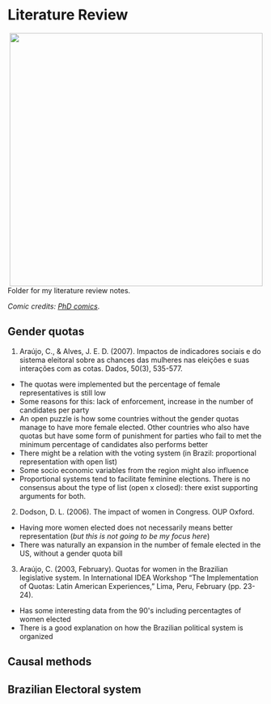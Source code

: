 # Literature Review

<img src="http://www.phdcomics.com/comics/archive/phd012903s.gif" width="500" align = "right">

Folder for my literature review notes.

_Comic credits: [PhD comics](http://phdcomics.com/comics/archive.php?comicid=333)_.


## Gender quotas

1. Araújo, C., & Alves, J. E. D. (2007). Impactos de indicadores sociais e do sistema eleitoral sobre as chances das mulheres nas eleições e suas interações com as cotas. Dados, 50(3), 535-577.

  - The quotas were implemented but the percentage of female representatives is still low
  - Some reasons for this: lack of enforcement, increase in the number of candidates per party
  - An open puzzle is how some countries without the gender quotas manage to have more female elected. Other countries who also have quotas but have some form of punishment for parties who fail to met the minimum percentage of candidates also performs better
  - There might be a relation with the voting system (in Brazil: proportional representation with open list)
  - Some socio economic variables from the region might also influence
  - Proportional systems tend to facilitate feminine elections. There is no consensus about the type of list (open x closed): there exist supporting arguments for both.
  
2. Dodson, D. L. (2006). The impact of women in Congress. OUP Oxford.

  - Having more women elected does not necessarily means better representation (_but this is not going to be my focus here_)
  - There was naturally an expansion in the number of female elected in the US, without a gender quota bill
  
3. Araújo, C. (2003, February). Quotas for women in the Brazilian legislative system. In International IDEA Workshop “The Implementation of Quotas: Latin American Experiences,” Lima, Peru, February (pp. 23-24).

  - Has some interesting data from the 90's including percentagtes of women elected
  - There is a good explanation on how the Brazilian political system is organized

## Causal methods



## Brazilian Electoral system


